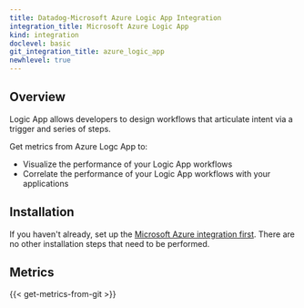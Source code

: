 ```yaml
---
title: Datadog-Microsoft Azure Logic App Integration
integration_title: Microsoft Azure Logic App
kind: integration
doclevel: basic
git_integration_title: azure_logic_app
newhlevel: true
---
```


## Overview
Logic App allows developers to design workflows that articulate intent via a trigger and series of steps.

Get metrics from Azure Logc App to:

* Visualize the performance of your Logic App workflows
* Correlate the performance of your Logic App workflows with your applications

## Installation

If you haven't already, set up the [Microsoft Azure integration first](/integrations/azure). There are no other installation steps that need to be performed.

## Metrics

{{< get-metrics-from-git >}}